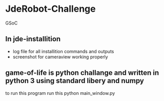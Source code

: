# JdeRobot-Challenge
GSoC
## In jde-installition 
- log file for all installition commands and outputs
- screenshot for cameraview working properly
## game-of-life is python challange and written in python 3 using standard libery and numpy 
to run this program
run this 
python main_window.py
